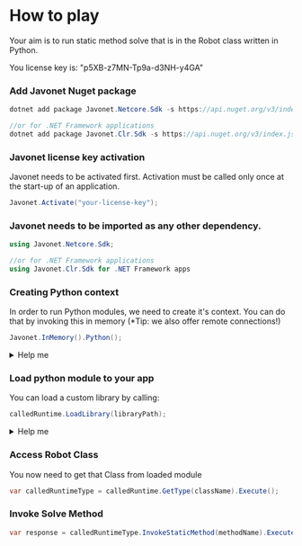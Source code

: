 # How to play

Your aim is to run static method solve that is in the Robot class written in Python.

You license key is: "p5XB-z7MN-Tp9a-d3NH-y4GA"

### Add Javonet Nuget package
```c#
dotnet add package Javonet.Netcore.Sdk -s https://api.nuget.org/v3/index.json

//or for .NET Framework applications
dotnet add package Javonet.Clr.Sdk -s https://api.nuget.org/v3/index.json
```

### Javonet license key activation
Javonet needs to be activated first. Activation must be called only once at the start-up of an application.

```c#
Javonet.Activate("your-license-key");
```

### Javonet needs to be imported as any other dependency.
```c#
using Javonet.Netcore.Sdk; 

//or for .NET Framework applications 
using Javonet.Clr.Sdk for .NET Framework apps
```

### Creating Python context
In order to run Python modules, we need to create it's context.
You can do that by invoking this in memory (*Tip: we also offer remote connections!)

```c#
Javonet.InMemory().Python();
```

<details>
  <summary>Help me</summary>
  
  ### Code
  ```c#
  var calledRuntime = Javonet.InMemory().Python();
  ```
</details>

### Load python module to your app
You can load a custom library by calling:
  ```c#
  calledRuntime.LoadLibrary(libraryPath);
  ```

<details>
  <summary>Help me</summary>
  
  ### Code
  ```c#
  var libraryPath = "./robot-connect.py";
  calledRuntime.LoadLibrary(libraryPath);
  ```
</details>

### Access Robot Class
You now need to get that Class from loaded module
  ```c#
  var calledRuntimeType = calledRuntime.GetType(className).Execute();
  ```

### Invoke Solve Method

  ```c#
  var response = calledRuntimeType.InvokeStaticMethod(methodName).Execute();
  ```
